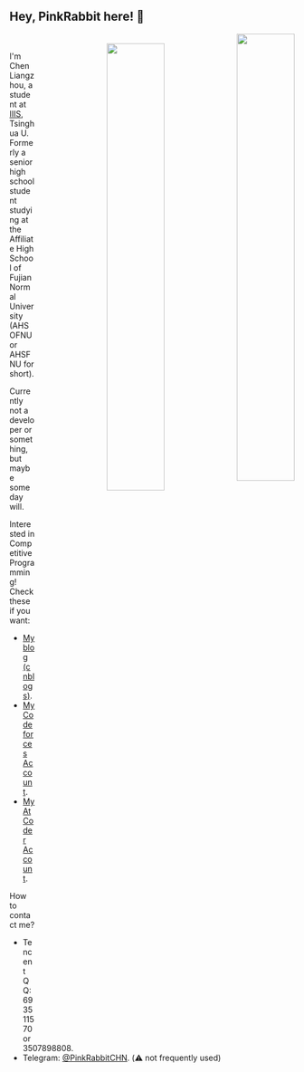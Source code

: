 ## Hey, PinkRabbit here! :rabbit:

<p align="right"><img align="right" style="width: 45%" src="https://github-readme-stats.vercel.app/api?username=GitPinkRabbit&theme=dark&show_icons=true" /><br><img align="right" style="width: 45%" src="https://github-readme-stats.vercel.app/api/top-langs/?username=GitPinkRabbit&layout=compact" /></p>

I'm Chen Liangzhou, a student at [IIIS](https://iiis.tsinghua.edu.cn/), Tsinghua U.  
Formerly a senior high school student studying at the Affiliate High School of Fujian Normal University (AHSOFNU or AHSFNU for short).

Currently not a developer or something, but maybe someday will.

Interested in Competitive Programming! Check these if you want:

- [My blog (cnblogs)](https://www.cnblogs.com/PinkRabbit/).
- [My Codeforces Account](https://codeforces.com/profile/PinkRabbit).
- [My AtCoder Account](https://atcoder.jp/users/PinkRabbit).

How to contact me?

- Tencent QQ: 693511570 or 3507898808.
- Telegram: [@PinkRabbitCHN](https://t.me/PinkRabbitCHN). (:warning: not frequently used)

